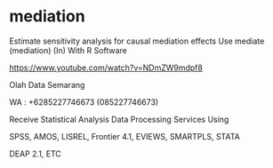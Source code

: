 # mediation
Estimate sensitivity analysis for causal mediation effects Use mediate (mediation) (In) With R Software

https://www.youtube.com/watch?v=NDmZW9mdpf8

Olah Data Semarang

WA : +6285227746673 (085227746673)

Receive Statistical Analysis Data Processing Services Using

SPSS, AMOS, LISREL, Frontier 4.1, EVIEWS, SMARTPLS, STATA

DEAP 2.1, ETC
